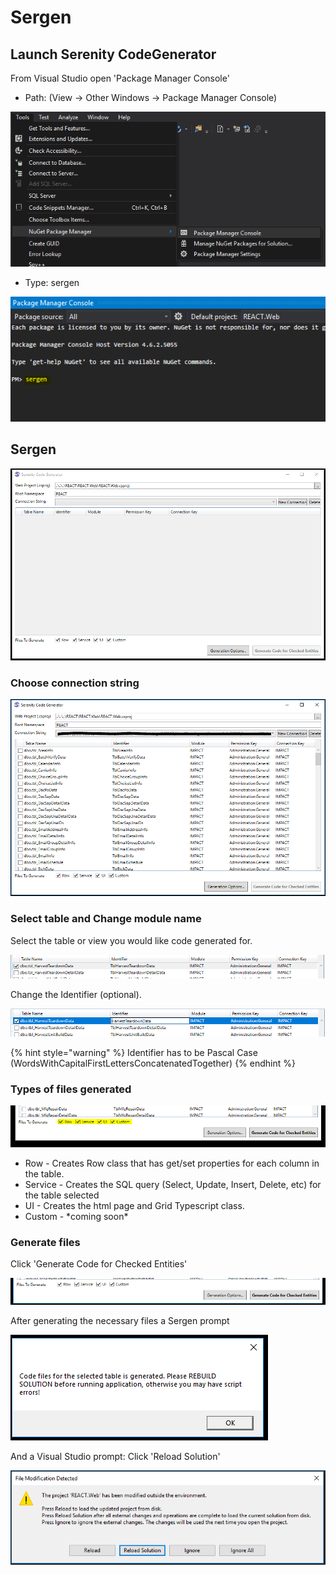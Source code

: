 # Sergen

## Launch Serenity CodeGenerator

&#x20;From Visual Studio open 'Package Manager Console'

* Path: (View -> Other Windows -> Package Manager Console)

![Visual Studio](<.gitbook/assets/image (14).png>)



* Type: sergen

![Package Manager Console](<.gitbook/assets/image (22).png>)

## Sergen

![](<.gitbook/assets/image (11).png>)

### Choose connection string

![](<.gitbook/assets/image (2).png>)

### Select table and Change module name

Select the table or view you would like code generated for.

![](<.gitbook/assets/image (8).png>)

Change the Identifier (optional).&#x20;

![](<.gitbook/assets/image (18).png>)

{% hint style="warning" %}
Identifier has to be Pascal Case (WordsWithCapitalFirstLettersConcatenatedTogether)
{% endhint %}

### Types of files generated

![](<.gitbook/assets/image (4).png>)

* Row - Creates Row class that has get/set properties for each column in the table.
* Service - Creates the SQL query (Select, Update, Insert, Delete, etc) for the table selected
* UI - Creates the html page and Grid Typescript class.
* Custom - \*coming soon\*

### Generate files

Click 'Generate Code for Checked Entities'

![](<.gitbook/assets/image (16).png>)

After generating the necessary files a Sergen prompt

![](<.gitbook/assets/image (9).png>)

And a Visual Studio prompt: Click 'Reload Solution'

![](<.gitbook/assets/image (10).png>)

